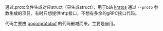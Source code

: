 通过.proto文件生成对应struct（只生成struct），用于b站 [kratos](https://github.com/bilibili/kratos/) 通过 `--proto` 参数生成的项目，有时只想提供http接口，不想有多余的gRPC接口代码。

代码主要由 [gogo/protobuf](https://github.com/gogo/protobuf) 的代码删减而来。主要是自用。
